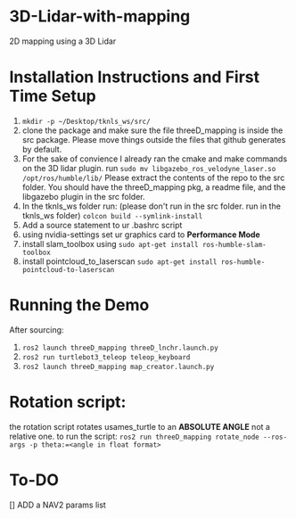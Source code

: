 # 3D-Lidar-with-mapping
2D mapping using a 3D Lidar

# Installation Instructions and First Time Setup

1) ```mkdir -p ~/Desktop/tknls_ws/src/```
2)  clone the package and make sure the file threeD_mapping is inside the src package. Please move things outside the files that github generates by default.
3) For the sake of convience I already ran the cmake and make commands on the 3D lidar plugin. run ```sudo mv libgazebo_ros_velodyne_laser.so /opt/ros/humble/lib/```
   Please extract the contents of the repo to the src folder. You should have the threeD_mapping pkg, a readme file, and the libgazebo plugin in the src folder.
5) In the tknls_ws folder run: (please don't run in the src folder. run in the tknls_ws folder)
   ```colcon build --symlink-install```
6) Add a source statement to ur .bashrc script
7) using nvidia-settings set ur graphics card to **Performance Mode**
8) install slam_toolbox using ```sudo apt-get install ros-humble-slam-toolbox```
9) install pointcloud_to_laserscan ```sudo apt-get install ros-humble-pointcloud-to-laserscan```

# Running the Demo
After sourcing: 
1) ```ros2 launch threeD_mapping threeD_lnchr.launch.py```
2) ```ros2 run turtlebot3_teleop teleop_keyboard```
3) ```ros2 launch threeD_mapping map_creator.launch.py```

# Rotation script:
the rotation script rotates usames_turtle to an **ABSOLUTE ANGLE** not a relative one.
to run the script: ```ros2 run threeD_mapping rotate_node --ros-args -p theta:=<angle in float format>```

# To-DO
[] ADD a NAV2 params list


